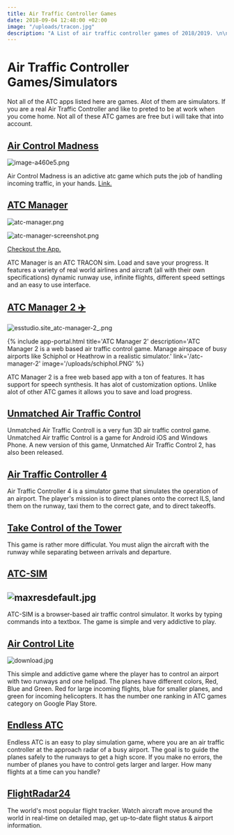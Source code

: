 ```yaml
---
title: Air Traffic Controller Games
date: 2018-09-04 12:48:00 +02:00
image: "/uploads/tracon.jpg"
description: "A List of air traffic controller games of 2018/2019. \n\n"
---
```



# Air Traffic Controller Games/Simulators

Not all of the ATC apps listed here are games. Alot of them are simulators. If you are a real Air Traffic Controller and like to preted to be at work when you come home. Not all of these ATC games are free but i will take that into account.

## [Air Control Madness](https://play.google.com/store/apps/details?id=com.EchoSierraStudio.AirControlMadness&hl=en_US)

![image-a460e5.png](/uploads/image-a460e5.png)

Air Control Madness is an adictive  atc game which puts the job of handling incoming traffic, in your hands. [Link.](https://play.google.com/store/apps/details?id=com.EchoSierraStudio.AirControlMadness)

## [ATC Manager](https://play.google.com/store/apps/details?id=com.EchoSierraStudio.ATCManager)

![atc-manager.png](/uploads/atc-manager.png)

![atc-manager-screenshot.png](/uploads/atc-manager-screenshot.png)

[Checkout the App.](https://play.google.com/store/apps/details?id=com.EchoSierraStudio.ATCManager)

ATC Manager is an ATC TRACON sim. Load and save your progress. It features a variety of real world airlines and aircraft (all with their own specifications) dynamic runway use, infinite flights, different speed settings and an easy to use interface.

## [ATC Manager 2 ✈️](https://esstudio.site/atc-manager-2)

![esstudio.site_atc-manager-2_.png](/uploads/esstudio.site_atc-manager-2_.png)

{% include app-portal.html title='ATC Manager 2' description='ATC Manager 2 is a web based air traffic control game. Manage airspace of busy airports like Schiphol or Heathrow in a realistic simulator.' link='/atc-manager-2' image='/uploads/schiphol.PNG' %}

ATC Manager 2 is a free web based app with a ton of features. It has support for speech synthesis. It has alot of customization options. Unlike alot of other ATC games it allows you to save and load progress.

## **[Unmatched Air Traffic Control](https://www.facebook.com/unmatchedairtraffic/)**

Unmatched Air Traffic Controll is a very fun 3D air traffic control game. Unmatched Air traffic Control is a game for Android iOS and Windows Phone. A new version of this game, Unmatched Air Traffic Control 2, has also been released.

## **[Air Traffic Controller 4](https://www.amazon.com/Techno-Traffic-Controller-International-Airport/dp/B01EK2460S)**

Air Traffic Controller 4 is a simulator game  that simulates the operation of an airport. The player's mission is to direct planes onto the correct ILS, land them on the runway, taxi them to the correct gate, and to direct takeoffs.

## **[Take Control of the Tower](https://play.google.com/store/apps/details?id=air.nu.strafwerk.takecontrol)**

This game is rather more difficulat. You must align the aircraft with the runway while separating between arrivals and departure.

## **[ATC-SIM](https://atc-sim.com/)**

## ![maxresdefault.jpg](/uploads/maxresdefault.jpg)

ATC-SIM is a browser-based air traffic control simulator. It works by typing commands into a textbox. The game is simple and very addictive to play.

## **[Air Control Lite](https://play.google.com/store/apps/details?id=dk.logisoft.aircontrol&hl=nl)**

![download.jpg](/uploads/download.jpg)

This simple and addictive game where the player has to control an airport with two runways and one helipad. The planes have different colors, Red, Blue and Green. Red for large incoming flights, blue for smaller planes, and green for incoming helicopters. It has the number one ranking in ATC games category on Google Play Store.

## **[Endless ATC](https://store.steampowered.com/app/666610/Endless_ATC/)**

Endless ATC is an easy to play simulation game, where you are an air traffic controller at the approach radar of a busy airport. The goal is to guide the planes safely to the runways to get a high score. If you make no errors, the number of planes you have to control gets larger and larger. How many flights at a time can you handle?

## **[FlightRadar24](https://www.flightradar24.com/60,15/6)**

The world's most popular flight tracker. Watch aircraft move around the world in real-time on detailed map, get up-to-date flight status & airport information.